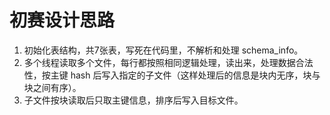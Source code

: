 # 初赛设计思路

1. 初始化表结构，共7张表，写死在代码里，不解析和处理 schema_info。
2. 多个线程读取多个文件，每行都按照相同逻辑处理，读出来，处理数据合法性，按主键 hash 后写入指定的子文件（这样处理后的信息是块内无序，块与块之间有序）。
3. 子文件按块读取后只取主键信息，排序后写入目标文件。
